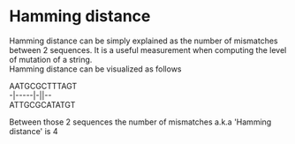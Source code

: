 # Hamming distance  

Hamming distance can be simply explained as the number of mismatches between 2 sequences. It is a useful measurement when computing the level of
mutation of a string.  
Hamming distance can be visualized as follows

AATGCGCTTTAGT  
-|-----|-||--  
ATTGCGCATATGT      

Between those 2 sequences the number of mismatches a.k.a 'Hamming distance' is 4
